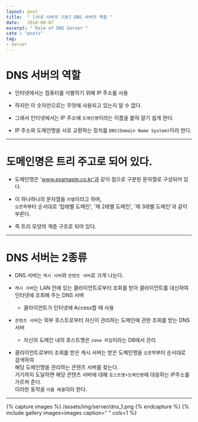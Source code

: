```yaml
---
layout: post
title:  " [사내 서버의 기본] DNS 서버의 역할 "
date:   2018-08-07
excerpt: " Role of DNS Server "
cate : "posts"
tag:
- Server
---
```


# DNS 서버의 역할

* 인터넷에서는 컴퓨터를 식별하기 위해 IP 주소를 사용

* 하지만 이 숫자만으로는 무엇에 사용되고 있는지 알 수 없다.

* 그래서 인터넷에서는 IP 주소에 `도메인명`이라는 이름을 붙혀 알기 쉽게 한다.

* IP 주소와 도메인명을 서로 교환하는 장치를 `DNS(Domain Name System)`이라 한다.

---

# 도메인명은 트리 주고로 되어 있다.

* 도메인명은 'www.examaple.co.kr'과 같이 점으로 구분된 문자열로 구성되어 있다.

* 이 하나하나의 문자열을 `라벨`이라고 하며, <br> `오른쪽`부터 순서대로 '탑레벨 도메인', '제 2레벨 도메인', '제 3레벨 도메인'과 같이 부른다.

* 즉 트리 모양의 계층 구조로 되어 있다.

---

# DNS 서버는 2종류

* DNS 서버는 `캐시 서버`와 `콘텐츠 서버`로 크게 나눈다.

* `캐시 서버`는 LAN 안에 있는 클라이언트로부터 조회를 받아 클라이언트를 대신하여 인터넷에 조회해 주는 DNS 서버
    - 클라이언트가 인터넷에 Access할 때 사용

* `콘텐츠 서버`는 외부 호스트로부터 자신이 관리하는 도메인에 관한 조회를 받는 DNS 서버
    - 자신의 도메인 내의 호스트명은 `zone 파일`이라는 DB에서 관리

* 클라이언트로부터 조회를 받은 캐시 서버는 받은 도메인명을 `오른쪽`부터 순서대로 검색하여 <br> 해당 도메인명을 관리하는 콘텐츠 서버를 찾는다. <br> 거기까지 도달하면 해당 콘텐츠 서버에 대해 `호스트명+도메인명`에 대응하는 IP주소를 가르쳐 준다. <br> 이러한 동작을 `이름 해결`이라 한다.


---


{% capture images %}
    /assets/img/server/dns_1.png
{% endcapture %}
{% include gallery images=images caption=" " cols=1 %}

